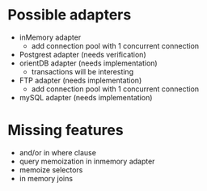 # Possible adapters
- inMemory adapter
  - add connection pool with 1 concurrent connection
- Postgrest adapter (needs verification)
- orientDB adapter (needs implementation)
  - transactions will be interesting
- FTP adapter (needs implementation)
  - add connection pool with 1 concurrent connection
- mySQL adapter (needs implementation)

# Missing features
- and/or in where clause
- query memoization in inmemory adapter
- memoize selectors
- in memory joins
